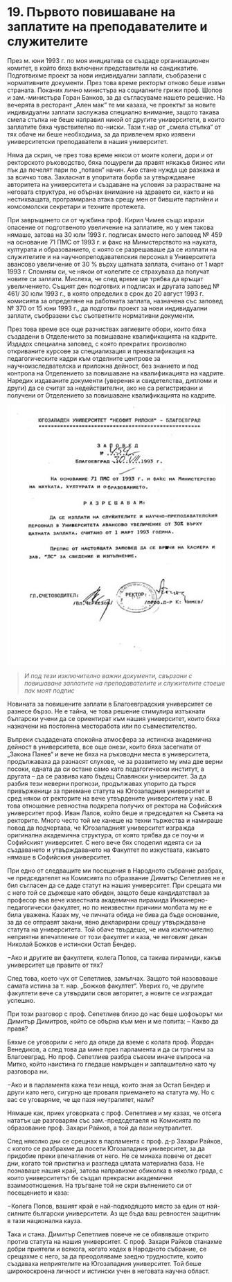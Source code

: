 # 19. Първото повишаване на заплатите на преподавателите и служителите

През м. юни 1993 г. по моя инициатива се създаде организационен комитет, в който
бяха включени представители на сандикатите. Подготвихме проект за нови
индивидуални заплати, съобразени с нормативните документи. През това време
ректорът отново беше извън страната. Поканих лично министъра на социалните грижи
проф. Шопов и зам.-министъра Горан Банков, за да съгласуваме нашето решение. На
вечерята в ресторант „Ален мак“ те ми казаха, че проектът за новите индивидуални
заплати заслужава специално внимание, защото такава смела стъпка не беше
направил никой от другите университети, в които заплатите бяха чувствително
по-ниски. Тази т.нар от „смела стъпка“ от тях обаче ни беше необходима, за да
привлечем ярко изявени университетски преподаватели в нашия университет.

Няма да скрия, че през това време някои от моите колеги, дори и от ректорското
ръководство, бяха пощурели да правят някакъв бизнес или пък да печелят пари по
„потаен“ начин. Ако стане нужда ще разкажа и за всичко това. Захласнат в
упоритата борба за утвърждаване авторитета на университета и създаване на
условия за разрастване на неговата структура, не обърнах внимание на здравето
си, както и на нестихващата, програмирана атака срещу мен от бившите партийни и
комсомолски секретари и техните протежета.

При завръщането си от чужбина проф. Кирил Чимев също изрази опасение от
подготвеното увеличение на заплатите, но у мен такова нямаше, затова на 30 юли
1993 г. подписах вместо него заповед № 459 на основание 71 ПМС от 1993 г. и факс
на Министерството на науката, културата и образованието, с която се разрешаваше
да се изплати на служителите и на научнопреподавателския персонал в Университета
авансово увеличение от 30 % върху щатната заплата, считано от 1 март 1993 г.
Спомням си, че някои от колегите се страхуваха да получат новите си заплати.
Мислеха, че след време ще трябва да връщат увеличението. Същият ден подготвих и
подписах и другата заповед № 461/ 30 юли 1993 г., в която определих в срок до 20
август 1993 г. комисията за определяне на работната заплата, назначена със
заповед № 370 от 15 юни 1993 г., да подготви проект за нови индивидуални
заплати, съобразени със съответните нормативни документи.

През това време все още разчиствах авгиевите обори, които бяха създадени в
Отделението за повишаване квалификацията на кадрите. Издадох специална заповед,
с която прекратих произволно откриваните курсове за специализация и
преквалификация на педагогическите кадри към отделните центрове за
научноизследвателска и приложна дейност, без знанието и под контрола на
Отделението за повишаване на квалификацията на кадрите. Наредих издаваните
документи (уверения и свидетелства, дипломи и други) да се считат за
недействителни, ако не са регистрирани и получени от Отделението за повишаване
квалификацията на кадрите.

![](media/7c88b30affe0fad7b7505786bf1c5531.png)

>   *И под тези изключително важни документи, свързани с повишаване заплатите на
>   преподавателите и служителите стоеше пак моят подпис*

Новината за повишените заплати в Благоевградския университет се разнесе бързо.
Не е тайна, че това решение стимулира изтъкнати български учени да се ориентират
към нашия университет, които бяха назначени на постоянна месторабота или по
съвместителство.

Въпреки създадената спокойна атмосфера за истинска академична дейност в
университета, все още онези, които бяха засегнати от „Закона Панев“ и вече не
бяха на ръководни места в университета, продължаваха да разнасят слухове, че за
развитието му има две верни посоки, едната да си остане само като педагогически
институт, а другата – да се развива като бъдещ Славянски университет. За да
разбия тези неверни прогнози, продължавах упорито да търся привърженици за
приемане статута на Югозападния университет и сред някои от ректорите на вече
утвърдените университети у нас. В това отношение ревностна подкрепа получих от
ректора на Софийския университет проф. Иван Лалов, който беше и председател на
Съвета на ректорите. Много често той ме канеше на техни тържества и намираше
повод да подчертава, че Югозападният университет изгражда оригинална академична
структура, от която трябва да се поучи и Софийският университет. С него вече бях
споделил идеята си за създаването и утвърждаването на Факултет по изкуствата,
какъвто нямаше в Софийския университет.

При едно от следващите ми посещения в Народното събрание разбрах, че
председателят на Комисията по образвание Димитър Сепетлиев не е бил съгласен да
се даде статут на нашия университет. При срещата ми с него той се държеше като
обиден, защото беше кандидатствал за професор във вече известната академична
пирамида Инжинерно-педагогически факултет, но по неизвестни причини молбата му
не е била уважена. Казах му, че личната обида не бива да бъде основание, за да
се отправят закани, явно декларирани срещу утвърждаване статута на университета.
Той обаче твърдеше, че има изключително неприятни впечатление от този факултет и
каза, че неговият декан Николай Божков е истински Остап Бендер.

&minus;Ако и другите ви факултети, колега Попов, са такива пирамиди, какъв
    университет ще правите от тях?

След това, което чух от Сепетлиев, замълчах. Защото той назоваваше самата истина
за т. нар. „Божков факултет“. Уверих го, че другите факултети вече са утвърдили
своя авторитет, а новите се изграждат успешно.

При този разговор с проф. Сепетлиев близо до нас беше шофоьорът ми Димитър
Димитров, който се обърна към мен и ме попита: – Какво да правя?

Бяхме се уговорили с него да отиде да вземе с колата проф. Йордан Венедиков, а
след това да мине през парламента и да си тръгнем за Благоевград. Но проф.
Сепетлиев разбра съвсем иначе въпроса на Митко, който наистина го гледаше
намръщен и заплашително като чу разговора ни.

&minus;Ако и в парламента кажа тези неща, които зная за Остап Бендер и други като
    него, сигурно ще проваля приемането на статута му. Но с вас се уговаряме, че
    ще пазя неутралитет, нали?

Нямаше как, приех уговорката с проф. Сепетлиев и му казах, че отсега нататък ще
разговарям със зам.-предсдетаеля на Комисията по образование проф. Захари
Райков, а той да пази неутралитет.

След няколко дни се срещнах в парламента с проф. д-р Захари Райков, с когото се
разбрахме да посети Югозападния университет, за да придобие преки впечатления от
него. Не се минаха повече от десет дни, когато той пристигна и разгледа цялата
материална база. Не познаваше нашия край, затова направихме обиколка в няколко
града, с които университетът бе създал прекрасни академични взаимоотношения. На
тръгване той не скри вълнението си от посещението и каза:

&minus;Колега Попов, вашият край е най-подходящото място за един от най-силните
    български университети. Аз ще бъда ваш ревностен защитник в тази национална
    кауза.

Така и стана. Димитър Сепетлиев повече не се обявяваше открито против статута на
нашия университет. С проф. Захари Райков станахме добри приятели и всякога,
когато ходех в Народното събрание, се срещахме с него, за да преодоляваме заедно
трудностите, които създаваха неприятелите на Югозападния университет. Той беше
широкоскроена личност и истински учен в неговата научна област.  


